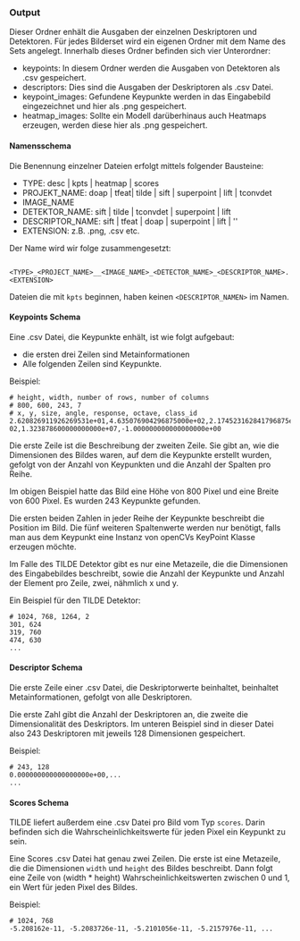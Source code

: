 ### Output
Dieser Ordner enhält die Ausgaben der einzelnen Deskriptoren und Detektoren. Für jedes Bilderset wird ein eigenen Ordner mit dem Name des Sets angelegt. Innerhalb dieses Ordner befinden sich vier Unterordner:
- keypoints: In diesem Ordner werden die Ausgaben von Detektoren als .csv gespeichert.
- descriptors: Dies sind die Ausgaben der Deskriptoren als .csv Datei.
- keypoint_images: Gefundene Keypunkte werden in das Eingabebild eingezeichnet und hier als .png gespeichert.
- heatmap_images: Sollte ein Modell darüberhinaus auch Heatmaps erzeugen, werden diese hier als .png gespeichert.

#### Namensschema
Die Benennung einzelner Dateien erfolgt mittels folgender Bausteine:
- TYPE: desc | kpts | heatmap | scores
- PROJEKT_NAME: doap | tfeat| tilde | sift | superpoint | lift | tconvdet
- IMAGE_NAME
- DETEKTOR_NAME: sift | tilde | tconvdet | superpoint | lift
- DESCRIPTOR_NAME: sift | tfeat | doap | superpoint | lift | ''
- EXTENSION: z.B. .png, .csv etc.

Der Name wird wir folge zusammengesetzt:

        <TYPE>_<PROJECT_NAME>__<IMAGE_NAME>_<DETECTOR_NAME>_<DESCRIPTOR_NAME>.<EXTENSION>


Dateien die mit `kpts` beginnen, haben keinen `<DESCRIPTOR_NAMEN>` im Namen.

#### Keypoints Schema
Eine .csv Datei, die Keypunkte enhält, ist wie folgt aufgebaut:
- die ersten drei Zeilen sind Metainformationen
- Alle folgenden Zeilen sind Keypunkte.

Beispiel:
```
# height, width, number of rows, number of columns
# 800, 600, 243, 7
# x, y, size, angle, response, octave, class_id
2.620826911926269531e+01,4.635076904296875000e+02,2.174523162841796875e+01,4.229751586914062500e+01,2.082937955856323242e-02,1.323878600000000000e+07,-1.000000000000000000e+00
```
Die erste Zeile ist die Beschreibung der zweiten Zeile.
Sie gibt an, wie die Dimensionen des Bildes waren, auf dem die Keypunkte erstellt wurden, gefolgt von der Anzahl von Keypunkten und die Anzahl der Spalten pro Reihe.

Im obigen Beispiel hatte das Bild eine Höhe von 800 Pixel und eine Breite von 600 Pixel. Es wurden 243 Keypunkte gefunden.

Die ersten beiden Zahlen in jeder Reihe der Keypunkte beschreibt die Position im Bild. Die fünf weiteren Spaltenwerte werden nur benötigt, falls man aus dem Keypunkt eine Instanz von openCVs KeyPoint Klasse erzeugen möchte.

Im Falle des TILDE Detektor gibt es nur eine Metazeile, die die Dimensionen des Eingabebildes beschreibt, sowie die Anzahl der Keypunkte und Anzahl der
Element pro Zeile, zwei, nähmlich x und y.

Ein Beispiel für den TILDE Detektor:
```
# 1024, 768, 1264, 2
301, 624
319, 760
474, 630
...
```

#### Descriptor Schema
Die erste Zeile einer .csv Datei, die Deskriptorwerte beinhaltet, beinhaltet Metainformationen, gefolgt von alle Deskriptoren.

Die erste Zahl gibt die Anzahl der Deskriptoren an, die zweite die Dimensionalität des Deskriptors. Im unteren Beispiel sind in dieser Datei also 243 Deskriptoren mit jeweils 128 Dimensionen gespeichert.

Beispiel:

```
# 243, 128
0.000000000000000000e+00,...
...
```
#### Scores Schema
TILDE liefert außerdem eine .csv Datei pro Bild vom Typ `scores`. Darin befinden sich die Wahrscheinlichkeitswerte für jeden Pixel ein Keypunkt zu sein.

Eine Scores .csv Datei hat genau zwei Zeilen. Die erste ist eine Metazeile, die die Dimensionen `width` und `height` des Bildes beschreibt. Dann folgt eine Zeile von (width * height) Wahrscheinlichkeitswerten zwischen 0 und 1, ein Wert für jeden Pixel des Bildes.

Beispiel:
```
# 1024, 768
-5.208162e-11, -5.2083726e-11, -5.2101056e-11, -5.2157976e-11, ...
```

